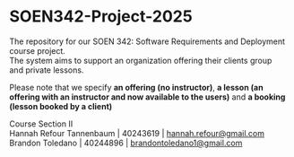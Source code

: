 # SOEN342-Project-2025
The repository for our SOEN 342: Software Requirements and Deployment course project.  
The system aims to support an organization offering their clients group  
and private lessons.  

Please note that we specify **an offering (no instructor)**, **a lesson (an offering with an instructor and now available to the users)** and **a booking (lesson booked by a client)**
  
Course Section II  
Hannah Refour Tannenbaum | 40243619 | hannah.refour@gmail.com  
Brandon Toledano | 40244896 | brandontoledano1@gmail.com
